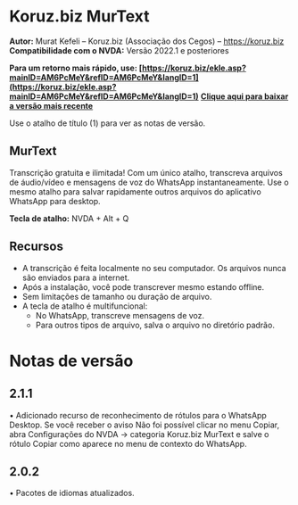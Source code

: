 
# Koruz.biz MurText

**Autor:** Murat Kefeli – Koruz.biz (Associação dos Cegos) – https://koruz.biz  
**Compatibilidade com o NVDA:** Versão 2022.1 e posteriores  

**Para um retorno mais rápido, use: [https://koruz.biz/ekle.asp?mainID=AM6PcMeY&refID=AM6PcMeY&langID=1](https://koruz.biz/ekle.asp?mainID=AM6PcMeY&refID=AM6PcMeY&langID=1)**
**[Clique aqui para baixar a versão mais recente](https://murtext.org?page=nvda)**

Use o atalho de título (1) para ver as notas de versão.

## MurText
Transcrição gratuita e ilimitada!
Com um único atalho, transcreva arquivos de áudio/vídeo e mensagens de voz do WhatsApp instantaneamente.
Use o mesmo atalho para salvar rapidamente outros arquivos do aplicativo WhatsApp para desktop.

**Tecla de atalho:** NVDA + Alt + Q

## Recursos
- A transcrição é feita localmente no seu computador. Os arquivos nunca são enviados para a internet.
- Após a instalação, você pode transcrever mesmo estando offline.
- Sem limitações de tamanho ou duração de arquivo.
- A tecla de atalho é multifuncional:
	- No WhatsApp, transcreve mensagens de voz.
	- Para outros tipos de arquivo, salva o arquivo no diretório padrão.

# Notas de versão
## 2.1.1
• Adicionado recurso de reconhecimento de rótulos para o WhatsApp Desktop. Se você receber o aviso Não foi possível clicar no menu Copiar, abra Configurações do NVDA → categoria Koruz.biz MurText e salve o rótulo Copiar como aparece no menu de contexto do WhatsApp.

## 2.0.2
• Pacotes de idiomas atualizados.